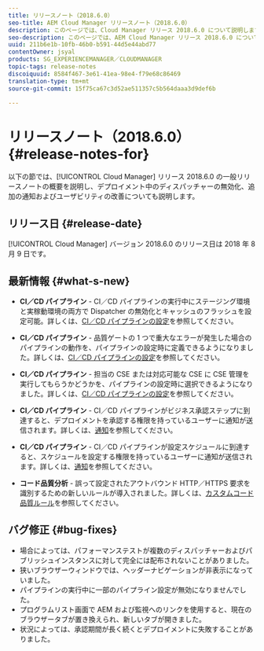 ```yaml
---
title: リリースノート（2018.6.0）
seo-title: AEM Cloud Manager リリースノート（2018.6.0）
description: このページでは、Cloud Manager リリース 2018.6.0 について説明します。
seo-description: このページでは、AEM Cloud Manager リリース 2018.6.0 について説明します。
uuid: 211b6e1b-10fb-46b0-b591-44d5e44abd77
contentOwner: jsyal
products: SG_EXPERIENCEMANAGER／CLOUDMANAGER
topic-tags: release-notes
discoiquuid: 8584f467-3e61-41ea-98e4-f79e68c86469
translation-type: tm+mt
source-git-commit: 15f75ca67c3d52ae511357c5b564daaa3d9def6b

---
```



# リリースノート（2018.6.0） {#release-notes-for}

以下の節では、[!UICONTROL Cloud Manager] リリース 2018.6.0 の一般リリースノートの概要を説明し、デプロイメント中のディスパッチャーの無効化、追加の通知およびユーザビリティの改善についても説明します。

## リリース日 {#release-date}

[!UICONTROL Cloud Manager] バージョン 2018.6.0 のリリース日は 2018 年 8 月 9 日です。

## 最新情報 {#what-s-new}

* **CI／CD パイプライン** - CI／CD パイプラインの実行中にステージング環境と実稼動環境の両方で Dispatcher の無効化とキャッシュのフラッシュを設定可能。詳しくは、[CI／CD パイプラインの設定](configuring-pipeline.md)を参照してください。

* **CI／CD パイプライン** - 品質ゲートの 1 つで重大なエラーが発生した場合のパイプラインの動作を、パイプラインの設定時に定義できるようになりました。詳しくは、[CI／CD パイプラインの設定](configuring-pipeline.md)を参照してください。

* **CI／CD パイプライン** - 担当の CSE または対応可能な CSE に CSE 管理を実行してもらうかどうかを、パイプラインの設定時に選択できるようになりました。詳しくは、[CI／CD パイプラインの設定](configuring-pipeline.md)を参照してください。

* **CI／CD パイプライン** - CI／CD パイプラインがビジネス承認ステップに到達すると、デプロイメントを承認する権限を持っているユーザーに通知が送信されます。詳しくは、[通知](notifications.md)を参照してください。

* **CI／CD パイプライン** - CI／CD パイプラインが設定スケジュールに到達すると、スケジュールを設定する権限を持っているユーザーに通知が送信されます。詳しくは、[通知](notifications.md)を参照してください。

* **コード品質分析** - 誤って設定されたアウトバウンド HTTP／HTTPS 要求を識別するための新しいルールが導入されました。詳しくは、[カスタムコード品質ルール](custom-code-quality-rules.md)を参照してください。

## バグ修正 {#bug-fixes}

* 場合によっては、パフォーマンステストが複数のディスパッチャーおよびパブリッシュインスタンスに対して完全には配布されないことがありました。
* 狭いブラウザーウィンドウでは、ヘッダーナビゲーションが非表示になっていました。
* パイプラインの実行中に一部のパイプライン設定が無効になりませんでした。
* プログラムリスト画面で AEM および監視へのリンクを使用すると、現在のブラウザータブが置き換えられ、新しいタブが開きました。
* 状況によっては、承認期間が長く続くとデプロイメントに失敗することがありました。
